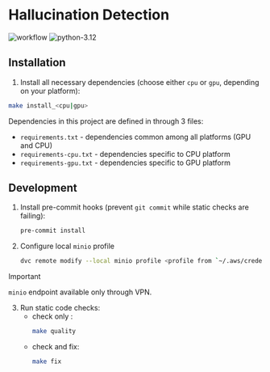 # Hallucination Detection
![workflow](https://github.com/graphml-lab-pwr/hallucinations/actions/workflows/main.yaml/badge.svg)
![python-3.12](https://img.shields.io/badge/Python-3.12-blue)

## Installation

1. Install all necessary dependencies (choose either `cpu` or `gpu`, depending on your platform):

```bash
make install_<cpu|gpu>
```

Dependencies in this project are defined in through 3 files:
- `requirements.txt` - dependencies common among all platforms (GPU and CPU)
- `requirements-cpu.txt` - dependencies specific to CPU platform
- `requirements-gpu.txt` - dependencies specific to GPU platform

## Development

1. Install pre-commit hooks (prevent `git commit` while static checks are failing):
   ```bash
   pre-commit install
   ```

2. Configure local `minio` profile
   ```bash
   dvc remote modify --local minio profile <profile from `~/.aws/credentials`>
   ```
> [!IMPORTANT]
> `minio` endpoint available only through VPN.

3. Run static code checks:
    - check only :
         ```bash
         make quality
         ```
    - check and fix:
         ```bash
         make fix
         ```
